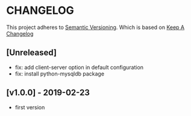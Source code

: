 # CHANGELOG

This project adheres to [Semantic Versioning](http://semver.org/).
Which is based on [Keep A Changelog](http://keepachangelog.com/)

## [Unreleased]
- fix: add client-server option in default configuration
- fix: install python-mysqldb package

## [v1.0.0] - 2019-02-23
- first version
